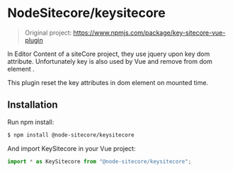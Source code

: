 
# NodeSitecore/keysitecore

> Original project: https://www.npmjs.com/package/key-sitecore-vue-plugin

In Editor Content of a siteCore project, they use jquery upon key dom attribute. Unfortunately key is also used by Vue and remove from dom element .

This plugin reset the key attributes in dom element on mounted time.

## Installation

Run npm install:
```bash
$ npm install @node-sitecore/keysitecore
```

And import KeySitecore in your Vue project:

```javascript
import * as KeySitecore from "@node-sitecore/keysitecore";

```